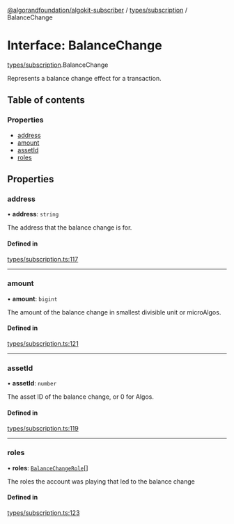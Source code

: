 [@algorandfoundation/algokit-subscriber](../README.md) / [types/subscription](../modules/types_subscription.md) / BalanceChange

# Interface: BalanceChange

[types/subscription](../modules/types_subscription.md).BalanceChange

Represents a balance change effect for a transaction.

## Table of contents

### Properties

- [address](types_subscription.BalanceChange.md#address)
- [amount](types_subscription.BalanceChange.md#amount)
- [assetId](types_subscription.BalanceChange.md#assetid)
- [roles](types_subscription.BalanceChange.md#roles)

## Properties

### address

• **address**: `string`

The address that the balance change is for.

#### Defined in

[types/subscription.ts:117](https://github.com/algorandfoundation/algokit-subscriber-ts/blob/main/src/types/subscription.ts#L117)

___

### amount

• **amount**: `bigint`

The amount of the balance change in smallest divisible unit or microAlgos.

#### Defined in

[types/subscription.ts:121](https://github.com/algorandfoundation/algokit-subscriber-ts/blob/main/src/types/subscription.ts#L121)

___

### assetId

• **assetId**: `number`

The asset ID of the balance change, or 0 for Algos.

#### Defined in

[types/subscription.ts:119](https://github.com/algorandfoundation/algokit-subscriber-ts/blob/main/src/types/subscription.ts#L119)

___

### roles

• **roles**: [`BalanceChangeRole`](../enums/types_subscription.BalanceChangeRole.md)[]

The roles the account was playing that led to the balance change

#### Defined in

[types/subscription.ts:123](https://github.com/algorandfoundation/algokit-subscriber-ts/blob/main/src/types/subscription.ts#L123)

